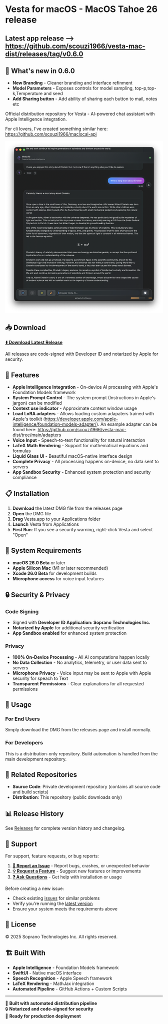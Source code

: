 # Vesta for macOS - MacOS Tahoe 26 release

## Latest app release --> https://github.com/scouzi1966/vesta-mac-dist/releases/tag/v0.6.0

## 🚀 What's new in 0.6.0
- **New Branding** - Cleaner branding and interface refinment
- **Model Parameters** - Exposes controls for model sampling, top-p,top-k,Temperature and seed
- **Add Sharing button** - Add ability of sharing each button to mail, notes etc
  

Official distribution repository for Vesta - AI-powered chat assistant with Apple Intelligence integration.

For cli lovers, I've created something similar here: https://github.com/scouzi1966/maclocal-api

![Vesta AI Chat Interface](images/vesta-screen-1.png)

## 📥 Download

**[⬇️ Download Latest Release](https://github.com/scouzi1966/vesta-mac-dist/releases/latest)**

All releases are code-signed with Developer ID and notarized by Apple for security.

## 🚀 Features

- **Apple Intelligence Integration** - On-device AI processing with Apple's Foundation Models framework
- **System Prompt Control** - The system prompt (Instructions in Apple's jargon) can be modified
- **Context use indicator** - Approximate context window usage
- **Load LoRA adapters** - Allows loading custom adapaters trained with Apple's toolkit (https://developer.apple.com/apple-intelligence/foundation-models-adapter/). An example adapter can be found here: https://github.com/scouzi1966/vesta-mac-dist/tree/main/adapters
- **Voice Input** - Speech-to-text functionality for natural interaction
- **LaTeX Math Rendering** - Support for mathematical equations and formulas
- **Liquid Glass UI** - Beautiful macOS-native interface design
- **Complete Privacy** - All processing happens on-device, no data sent to servers
- **App Sandbox Security** - Enhanced system protection and security compliance

## 📋 Installation

1. **Download** the latest DMG file from the releases page
2. **Open** the DMG file
3. **Drag** Vesta.app to your Applications folder
4. **Launch** Vesta from Applications
5. **First Run**: If you see a security warning, right-click Vesta and select "Open"

## 📱 System Requirements

- **macOS 26.0 Beta** or later
- **Apple Silicon Mac** (M1 or later recommended)
- **Xcode 26.0 Beta** for development builds
- **Microphone access** for voice input features

## 🔒 Security & Privacy

### Code Signing
- Signed with **Developer ID Application: Soprano Technologies Inc.**
- **Notarized by Apple** for additional security verification
- **App Sandbox enabled** for enhanced system protection

### Privacy
- **100% On-Device Processing** - All AI computations happen locally
- **No Data Collection** - No analytics, telemetry, or user data sent to servers
- **Microphone Privacy** - Voice input may be sent to Apple with Apple security for speach to Text
- **Transparent Permissions** - Clear explanations for all requested permissions

## 📖 Usage

### For End Users
Simply download the DMG from the releases page and install normally.

### For Developers
This is a distribution-only repository. Build automation is handled from the main development repository.

## 🔗 Related Repositories

- **Source Code**: Private development repository (contains all source code and build scripts)
- **Distribution**: This repository (public downloads only)

## 📊 Release History

See [Releases](https://github.com/scouzi1966/vesta-mac-dist/releases) for complete version history and changelog.

## 💬 Support

For support, feature requests, or bug reports:

1. **[🐛 Report an Issue](https://github.com/scouzi1966/vesta-mac-dist/issues/new)** - Report bugs, crashes, or unexpected behavior
2. **[💡 Request a Feature](https://github.com/scouzi1966/vesta-mac-dist/issues/new)** - Suggest new features or improvements  
3. **[❓ Ask Questions](https://github.com/scouzi1966/vesta-mac-dist/issues)** - Get help with installation or usage

Before creating a new issue:
- Check existing [issues](https://github.com/scouzi1966/vesta-mac-dist/issues) for similar problems
- Verify you're running the [latest version](https://github.com/scouzi1966/vesta-mac-dist/releases/latest)
- Ensure your system meets the requirements above

## 📄 License

© 2025 Soprano Technologies Inc. All rights reserved.

## 🏗 Built With

- **Apple Intelligence** - Foundation Models framework
- **SwiftUI** - Native macOS interface
- **Speech Recognition** - Apple Speech framework  
- **LaTeX Rendering** - MathJax integration
- **Automated Pipeline** - GitHub Actions + Custom Scripts

---

🤖 **Built with automated distribution pipeline**  
🔒 **Notarized and code-signed for security**  
🚀 **Ready for production deployment**

